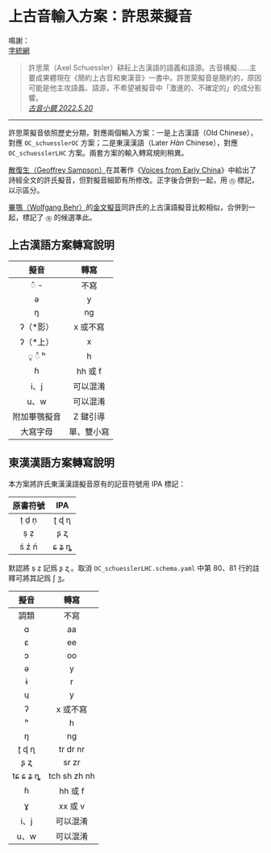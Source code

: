 # 上古音輸入方案：許思萊擬音

鳴謝：<br>
[字統網](https://zi.tools/)

> 許思萊（Axel Schuessler）耕耘上古漢語的語義和語源。古音構擬……主要成果體現在《簡約上古音和東漢音》一書中。許思萊擬音是簡約的，原因可能是他主攻語義、語源，不希望被擬音中「激進的、不確定的」的成分影響。<br>
> [*古音小鏡 2022.5.20*](http://www.kaom.net/ny_box.php?name=xusilai)

---
許思萊擬音依照歷史分期，對應兩個輸入方案：一是上古漢語（Old Chinese），對應 `OC_schuesslerOC` 方案；二是東漢漢語（Later *Hàn* Chinese），對應 `OC_schuesslerLHC` 方案。兩套方案的輸入轉寫規則稍異。

[散復生（Geoffrey Sampson）](https://www.grsampson.net/)在其著作《[Voices from Early China](https://www.cambridgescholars.com/product/978-1-5275-5212-8)》中給出了詩經全文的許氏擬音，但對擬音細節有所修改。正字後合併到一起，用 `Ⓖ` 標記，以示區分。

[畢鶚（Wolfgang Behr）](https://www.aoi.uzh.ch/en/sinologie/persons/professoren/behr.html)的[金文擬音](https://www.researchgate.net/publication/281215287_Reimende_Bronzeinschriften_und_die_Entstehung_der_chinesischen_Endreimdichtung)同許氏的上古漢語擬音比較相似，合併到一起，標記了 `Ⓑ` 的候選準此。

## 上古漢語方案轉寫說明

| 擬音 | 轉寫 |
| :---: | :---: |
| ◌̂ - | 不寫 |
| ə | y |
| ŋ | ng |
| ʔ（*影） | x 或不寫 |
| ʔ（*上） | x |
| ◌̥ ◌̊ ʰ | h |
| ɦ | hh 或 f |
| i、j | 可以混淆 |
| u、w | 可以混淆 |
| 附加畢鶚擬音 | Z 鍵引導 |
| 大寫字母 | 單、雙小寫 |

## 東漢漢語方案轉寫說明

本方案將許氏東漢漢語擬音原有的記音符號用 IPA 標記：

| 原書符號 | IPA |
| :---: | :---: |
| ṭ ḍ ṇ | ʈ ɖ ɳ |
| ṣ ẓ | ʂ ʐ |
| ś ź ń | ɕ ʑ ȵ |

默認將 ṣ ẓ 記爲 ʂ ʐ 。取消 `OC_schuesslerLHC.schema.yaml` 中第 80、81 行的註釋可將其記爲 ʃ ʒ。

| 擬音 | 轉寫 |
| :---: | :---: |
| 調類 | 不寫 |
| ɑ | aa |
| ɛ | ee |
| ɔ | oo |
| ə | y |
| ɨ | r |
| ɥ | y |
| ʔ | x 或不寫 |
| ʰ | h |
| ŋ | ng |
| ʈ ɖ ɳ | tr dr nr |
| ʂ ʐ | sr zr |
| tɕ ɕ ʑ ȵ | tch sh zh nh |
| ɦ | hh 或 f |
| ɣ | xx 或 v |
| i、j | 可以混淆 |
| u、w | 可以混淆 |